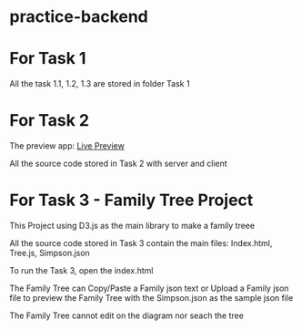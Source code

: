 # practice-backend

# For Task 1

All the task 1.1, 1.2, 1.3 are stored in folder Task 1

# For Task 2

The preview app: [Live Preview](https://profile-displayer.herokuapp.com/)

All the source code stored in Task 2 with server and client

# For Task 3 - Family Tree Project

This Project using D3.js as the main library to make a family treee

All the source code stored in Task 3 contain the main files: Index.html, Tree.js, Simpson.json

To run the Task 3, open the index.html

The Family Tree can Copy/Paste a Family json text or Upload a Family json file to preview the Family Tree with the Simpson.json as the sample json file

The Family Tree cannot edit on the diagram nor seach the tree
